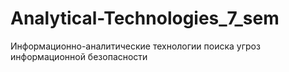 # Analytical-Technologies_7_sem
Информационно-аналитические технологии поиска угроз информационной безопасности
